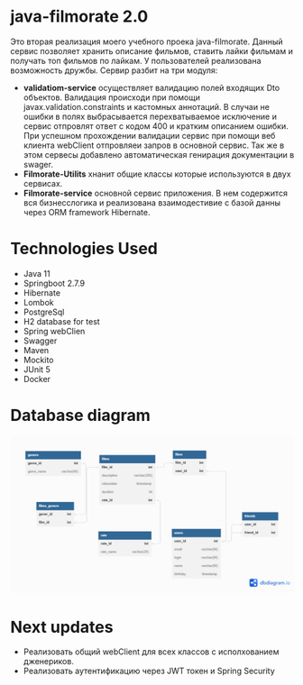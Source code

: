 # java-filmorate 2.0
Это вторая реализация моего учебного проека java-filmorate. Данный сервис позволяет хранить описание фильмов,  ставить лайки фильмам и получать топ фильмов по лайкам. У пользователей реализована возможность дружбы. Сервир разбит на три модуля: 
* **validatiom-service** осуществляет валидацию полей входящих Dto объектов. Валидация происходи при помощи javax.validation.constraints и кастомных аннотаций. В случаи не ошибки в полях выбрасывается перехватываемое исключение и сервис отпровлят ответ с кодом 400 и кратким описанием ошибки. При успешном прохождении валидации сервис при помощи веб клиента webClient отпровляеи запров в основной сервис. Так же в этом сервесы добавлено автоматическая генирация документации в  swager.
* **Filmorate-Utilits** хнанит общие классы которые используются в двух сервисах.
* **Filmorate-service** основной сервис приложения. В нем содержится вся бизнесслогика и реализована взаимодестивие с базой данны через ORM framework Hibernate.
# Technologies Used
* Java 11
* Springboot 2.7.9
* Hibernate
* Lombok
* PostgreSql
* H2 database for test
* Spring webClien
* Swagger
* Maven
* Mockito
* JUnit 5
* Docker
# Database diagram
![database diagram](https://github.com/Fenris06/java-filmorate/blob/main/updatedatabase.png)
# Next updates
* Реализовать общий webClient для всех классов с исполхованием дженериков.
* Реализовать аутентификацию через JWT токен и Spring Security
